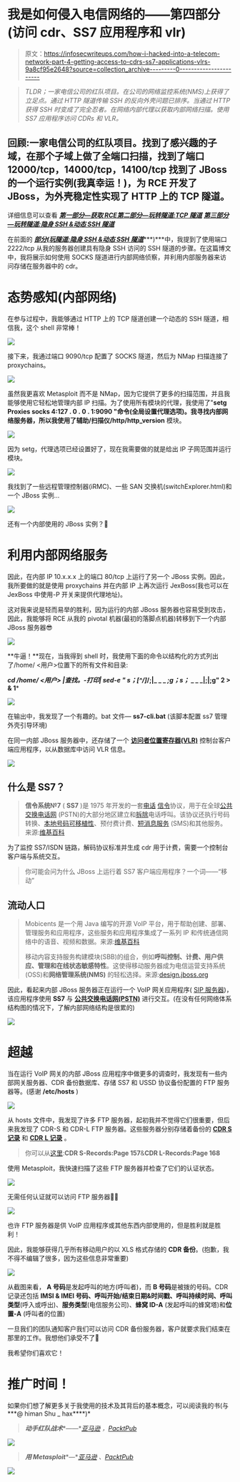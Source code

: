 # 我是如何侵入电信网络的——第四部分(访问 cdr、SS7 应用程序和 vlr)

> 原文：<https://infosecwriteups.com/how-i-hacked-into-a-telecom-network-part-4-getting-access-to-cdrs-ss7-applications-vlrs-9a8cf95e2648?source=collection_archive---------0----------------------->

> *TLDR；一家电信公司的红队项目。在公司的网络监控系统(NMS)上获得了立足点。通过 HTTP 隧道传输 SSH 的反向外壳问题已排序。当通过 HTTP 获得 SSH 时变成了完全忍者。在网络内部代理以获取内部网络扫描。使用 SS7 应用程序访问 CDRs 和 VLR。*

## 回顾:一家电信公司的红队项目。找到了感兴趣的子域，在那个子域上做了全端口扫描，找到了端口 12000/tcp，14000/tcp，14100/tcp 找到了 JBoss 的一个运行实例(我真幸运！)，为 RCE 开发了 JBoss，为外壳稳定性实现了 HTTP 上的 TCP 隧道。

详细信息可以查看
[***第一部分—获取 RCE***](https://medium.com/bugbountywriteup/how-i-hacked-into-a-telecom-network-part-1-getting-the-rce-167c2bb320e6)[***第二部分—玩转隧道:TCP 隧道***](https://medium.com/bugbountywriteup/how-i-hacked-into-a-telecom-network-part-2-playing-with-tunnels-tcp-tunneling-b4cef2837938) [***第三部分—玩转隧道:隐身 SSH &动态 SSH 隧道***](https://medium.com/bugbountywriteup/how-i-hacked-into-a-telecom-network-part-3-playing-with-tunnels-stealthy-ssh-dynamic-tunnels-5ac26557d0eb)

在前面的 [***部分***](https://medium.com/@TheCyb3rAlpha/how-i-hacked-into-a-telecom-network-part-3-playing-with-tunnels-stealthy-ssh-dynamic-tunnels-5ac26557d0eb)***(***[***玩隧道:隐身 SSH &动态 SSH 隧道***](https://medium.com/bugbountywriteup/how-i-hacked-into-a-telecom-network-part-3-playing-with-tunnels-stealthy-ssh-dynamic-tunnels-5ac26557d0eb)***)***中，我提到了使用端口 2222/tcp 从我的服务器创建具有隐身 SSH 访问的 SSH 隧道的步骤。在这篇博文中，我将展示如何使用 SOCKS 隧道进行内部网络侦察，并利用内部服务器来访问存储在服务器中的 cdr。

# 态势感知(内部网络)

在参与过程中，我能够通过 HTTP 上的 TCP 隧道创建一个动态的 SSH 隧道，相信我，这个 shell 非常棒！

![](img/3b01a46e295fe9df9745ee483b22bda3.png)

接下来，我通过端口 9090/tcp 配置了 SOCKS 隧道，然后为 NMap 扫描连接了 proxychains。

![](img/00340edb050c00cf684b5bb1a1324570.png)

虽然我更喜欢 Metasploit 而不是 NMap，因为它提供了更多的扫描范围，并且我能够使用它轻松地管理内部 IP 扫描。为了使用所有模块的代理，我使用了"**setg Proxies socks 4:127 . 0 . 0 . 1:9090 "**命令(全局设置代理选项)。我寻找内部网络服务器，所以我使用了**辅助/扫描仪/http/http_version** 模块。

![](img/eccf696eaf104c63edd1e7dd9b41504e.png)

因为 setg，代理选项已经设置好了，现在我需要做的就是给出 IP 子网范围并运行模块。

![](img/7d9cae5dd36462698602759d4975c75a.png)

我找到了一些远程管理控制器(iRMC)、一些 SAN 交换机(switchExplorer.html)和一个 JBoss 实例…

![](img/0df03bb52bfd35562452b25f82522c3b.png)

还有一个内部使用的 JBoss 实例？🤣

# 利用内部网络服务

因此，在内部 IP 10.x.x.x 上的端口 80/tcp 上运行了另一个 JBoss 实例。因此，我所要做的就是使用 proxychains 并在内部 IP 上再次运行 JexBoss(我也可以在 JexBoss 中使用-P 开关来提供代理地址)。

这对我来说是轻而易举的胜利，因为运行的内部 JBoss 服务器也容易受到攻击，因此，我能够将 RCE 从我的 pivotal 机器(最初的落脚点机器)转移到下一个内部 JBoss 服务器😎

![](img/bc4238fd221c062f45fd8e619bcdc3e5.png)

**牛逼！**现在，当我得到 shell 时，我使用下面的命令以结构化的方式列出了/home/ <用户>位置下的所有文件和目录:

***cd /home/ <用户> |查找。-打印| sed-e " s；[^/]*/;|_ _ _ _;g；s；_ _ _ _|;|;g" 2 > & 1***

![](img/7af75febc8da64af1f833fe038207a4b.png)

在输出中，我发现了一个有趣的。bat 文件— **ss7-cli.bat** (该脚本配置 ss7 管理外壳引导环境)

在同一内部 JBoss 服务器中，还存储了一个 [**访问者位置寄存器(VLR)**](https://en.wikipedia.org/wiki/Network_switching_subsystem#Visitor_location_register_(VLR)) 控制台客户端应用程序，以从数据库中访问 VLR 信息。

![](img/379f3b91f5dd951bfaf7ab431cc8c040.png)

## 什么是 SS7？

> **信令系统№7** ( **SS7** )是 1975 年开发的一套[电话](https://en.wikipedia.org/wiki/Telephony) [信令](https://en.wikipedia.org/wiki/Signaling_(telecommunications))协议，用于在全球[公共交换电话网](https://en.wikipedia.org/wiki/Public_switched_telephone_network) (PSTN)的大部分地区建立和[拆除](https://en.wikipedia.org/wiki/Clearing_(telecommunications))电话呼叫。该协议还执行号码转换、[本地号码可移植性](https://en.wikipedia.org/wiki/Local_number_portability)、预付费计费、[短消息服务](https://en.wikipedia.org/wiki/Short_Message_Service) (SMS)和其他服务。来源:[维基百科](https://en.wikipedia.org/wiki/Signalling_System_No._7)

为了监控 SS7/ISDN 链路，解码协议标准并生成 cdr 用于计费，需要一个控制台客户端与系统交互。

> 你可能会问为什么 JBoss 上运行着 SS7 客户端应用程序？一个词——“移动”

## 流动人口

> Mobicents 是一个用 Java 编写的开源 VoIP 平台，用于帮助创建、部署、管理服务和应用程序，这些服务和应用程序集成了一系列 IP 和传统通信网络中的语音、视频和数据。来源:[维基百科](https://en.wikipedia.org/wiki/Mobicents)
> 
> 移动内容支持服务构建模块(SBB)的组合，例如**呼叫控制、计费、用户供应、管理和在线状态敏感特性**。这使得移动服务器成为电信运营支持系统(OSS)和**网络管理系统(NMS)** 的轻松选择。来源:[design.jboss.org](https://design.jboss.org/mobicents/html/faq.html)

因此，看起来内部 JBoss 服务器正在运行一个 VoIP 网关应用程序( [SIP 服务器](https://en.wikipedia.org/wiki/Session_Initiation_Protocol))，该应用程序使用 **SS7** 与 [**公共交换电话网(PSTN)**](https://en.wikipedia.org/wiki/Public_switched_telephone_network) 进行交互。(在没有任何网络体系结构图的情况下，了解内部网络结构是很累的)

![](img/322709726b21a93a7245cf501c5d3eb5.png)

# 超越

当在运行 VoIP 网关的内部 JBoss 应用程序中做更多的调查时，我发现有一些内部网关服务器、CDR 备份数据库、存储 SS7 和 USSD 协议备份配置的 FTP 服务器等。(感谢 **/etc/hosts** )

![](img/6be9907cd8b190420d7d3fe646bab17b.png)

从 hosts 文件中，我发现了许多 FTP 服务器，起初我并不觉得它们很重要，但后来我发现了 CDR-S 和 CDR-L FTP 服务器。这些服务器分别存储着备份的 [**CDR S 记录**](https://downloads.avaya.com/css/P8/documents/100096784) 和 [**CDR** **L 记录**](https://downloads.avaya.com/css/P8/documents/100096784) 。

> 你可以从[这里](https://downloads.avaya.com/css/P8/documents/100096784):**CDR S-Records:Page 157**&**CDR L-Records:Page 168**

使用 Metasploit，我快速扫描了这些 FTP 服务器并检查了它们的认证状态。

![](img/9b4b564c0bc967c75d0863ebd4da3e46.png)

无需任何认证就可以访问 FTP 服务器🤣🤣

![](img/bfd2c10d5af7162a2779a76ab18abf11.png)

也许 FTP 服务器是供 VoIP 应用程序或其他东西内部使用的，但是胜利就是胜利！

因此，我能够获得几乎所有移动用户的以 XLS 格式存储的 **CDR 备份**。(抱歉，我不得不编辑了很多，因为这些信息非常重要)

![](img/ab2b979d86f92adbb450298f0e2f6795.png)

从截图来看， **A 号码**是发起呼叫的地方(呼叫者)，而 **B 号码**是被拨的号码。CDR 记录还包括 **IMSI & IMEI 号码、呼叫开始/结束日期&时间戳、呼叫持续时间、呼叫类型**(呼入或呼出)、**服务类型**(电信服务公司)、**蜂窝 ID-A** (发起呼叫的蜂窝塔)和**位置-A** (呼叫者的位置)

一旦我们的团队通知客户我们可以访问 CDR 备份服务器，客户就要求我们结束在那里的工作。我想他们承受不了🤣

我希望你们喜欢它！

# 推广时间！

如果你们想了解更多关于我使用的技术及其背后的基本概念，可以阅读我的书(与***@ himan Shu _ hax****)*

> ***动手红队战术****——*[*亚马逊*](https://www.amazon.in/Hands-Penetration-Testing-Metasploit-vulnerabilities-ebook/dp/B07MT8DDBR) *，*[*PacktPub*](https://www.packtpub.com/in/networking-and-servers/hands-red-team-tactics)

![](img/219160c1b668ab6f008b7cf8ca8b99e9.png)

> ***用 Metasploit****—*[*亚马逊*](https://www.amazon.in/Hands-Penetration-Testing-Metasploit-vulnerabilities-ebook/dp/B07MT8DDBR) *、*[*PacktPub*](https://www.packtpub.com/in/networking-and-servers/hands-web-penetration-testing-metasploit)

![](img/2d8e60d33784d41c958ec8512c48e6a7.png)